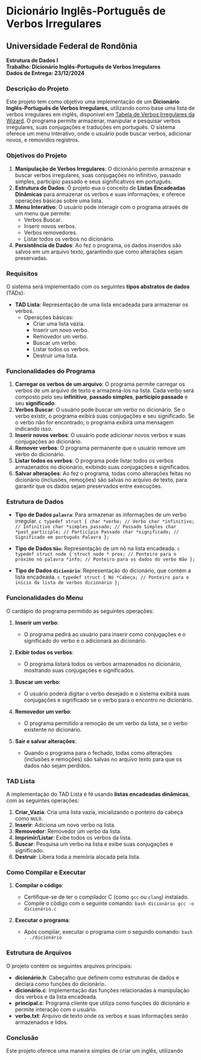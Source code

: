# Dicionário Inglês-Português de Verbos Irregulares

## Universidade Federal de Rondônia 
**Estrutura de Dados I**  
**Trabalho: Dicionário Inglês-Português de Verbos Irregulares**  
**Dados de Entrega: 23/12/2024**

### Descrição do Projeto

Este projeto tem como objetivo uma implementação de um **Dicionário Inglês-Português de Verbos Irregulares**, utilizando como base uma lista de verbos irregulares em inglês, disponível em [Tabela de Verbos Irregulares da Wizard](https://www.wizard.com.br/idiomas/tabela-de-verbos-irregulares-em-ing). O programa permite armazenar, manipular e pesquisar verbos irregulares, suas conjugações e traduções em português. O sistema oferece um menu interativo, onde o usuário pode buscar verbos, adicionar novos, e removidos registros.

### Objetivos do Projeto

1. **Manipulação de Verbos Irregulares**: O dicionário permite armazenar e buscar verbos irregulares, suas conjugações no infinitivo, passado simples, particípio passado e seus significativos em português.
2. **Estrutura de Dados**: Ó projeto eua o conceito de **Listas Encadeadas Dinâmicas** para armazenar os verbos e suas informações, e oferece operações básicas sobre uma lista.
3. **Menu Interativo**: O usuário pode interagir com o programa através de um menu que permite:
   - Verbos Buscar.
   - Inserir novos verbos.
   - Verbos removedores.
   - Listar todos os verbos no dicionário.
4. **Persistência de Dados**: Ao fez o programa, os dados inseridos são salvos em um arquivo texto, garantindo que como alterações sejam preservadas.

### Requisitos

O sistema será implementado com os seguintes **tipos abstratos de dados** (TADs):
- **TAD Lista**: Representação de uma lista encadeada para armazenar os verbos.
  - Operações básicas:
    - Criar uma lista vazia.
    - Inserir um novo verbo.
    - Removedor um verbo.
    - Buscar um verbo.
    - Listar todos os verbos.
    - Destruir uma lista.

### Funcionalidades do Programa

1. **Carregar os verbos de um arquivo**: O programa permite carregar os verbos de um arquivo de texto e armazená-los na lista. Cada verbo será composto pelo seu **infinitivo**, **passado simples**, **particípio passado** e seu **significado**.
2. **Verbos Buscar**: O usuário pode buscar um verbo no dicionário. Se o verbo existir, o programa exibirá suas conjugações e seu significado. Se o verbo não for encontrado, o programa exibirá uma mensagem indicando isso.
3. **Inserir novos verbos**: O usuário pode adicionar novos verbos e suas conjugações ao dicionário.
4. **Remover verbos**: O programa permanente que o usuário remove um verbo do dicionário.
5. **Listar todos os verbos**: O programa pode listar todos os verbos armazenados no dicionário, exibindo suas conjugações e significados.
6. **Salvar alterações**: Ao fez o programa, todas como alterações feitas no dicionário (inclusões, remoções) são salvas no arquivo de texto, para garantir que os dados sejam preservados entre execuções.

### Estrutura de Dados

- **Tipo de Dados `palavra`**: Para armazenar as informações de um verbo irregular.
  `c
 typedef struct {
 char *verbo; // Verbo
 char *infinitivo; // Infinitivo
 char *simples_passado; // Passado Simples
 char *past_participle; // Particípio Passado
 char *significado; // Significado em português
 Palavra };
  `

- **Tipo de Dados `Não`**: Representação de um nó na lista encadeada.
  `c
 typedef struct node {
 struct node * prox; // Ponteiro para o próximo nó
 palavra *info; // Ponteiro para os dados do verbo
 Não };
  `

- **Tipo de Dados `dicionário`**: Representação do dicionário, que contém a lista encadeada.
  `c
 typedef struct {
 Nó *Cabeça; // Ponteiro para o início da lista de verbos
 dicionário };
  `

### Funcionalidades do Menu

O cardápio do programa permitido as seguintes operações:

1. **Inserir um verbo**:
   - O programa pedirá ao usuário para inserir como conjugações e o significado do verbo e o adicionará ao dicionário.
   
2. **Exibir todos os verbos**:
   - O programa listará todos os verbos armazenados no dicionário, mostrando suas conjugações e significados.
   
3. **Buscar um verbo**:
   - O usuário poderá digitar o verbo desejado e o sistema exibirá suas conjugações e significado se o verbo para o encontro no dicionário.
   
4. **Removedor um verbo**:
   - O programa permitido a remoção de um verbo da lista, se o verbo existente no dicionário.

5. **Sair e salvar alterações**:
   - Quando o programa para o fechado, todas como alterações (inclusões e remoções) são salvas no arquivo texto para que os dados não sejam perdidos.

### TAD Lista

A implementação do TAD Lista é fé usando **listas encadeadas dinâmicas**, com as seguintes operações:

1. **Criar_Vazia**: Cria uma lista vazia, inicializando o ponteiro da cabeça como `NULO`.
2. **Inserir**: Adiciona um novo verbo na lista.
3. **Removedor**: Removedor um verbo da lista.
4. **Imprimir/Listar**: Exibe todos os verbos da lista.
5. **Buscar**: Pesquisa um verbo na lista e exibe suas conjugações e significado.
6. **Destruir**: Libera toda a memória alocada pela lista.

### Como Compilar e Executar

1. **Compilar o código**:
   - Certifique-se de ter o compilador C (como `gcc` ou `clang`) instalado.
   - Compile o côdigo com o seguinte comando:
     `bash
 dicionário gcc -o dicionário.c
     `
   
2. **Executar o programa**:
   - Após compilar, executar o programa com o segundo comando:
     `bash
 . ./dicionário
     `

### Estrutura de Arquivos

O projeto contém os seguintes arquivos principais:

- **dicionário.h**: Cabeçalho que definem como estruturas de dados e declara como funções do dicionário.
- **dicionário.c**: Implementação das funções relacionadas à manipulação dos verbos e da lista encadeada.
- **principal.c**: Programa cliente que utiliza como funções do dicionário e permite interação com o usuário.
- **verbo.txt**: Arquivo de texto onde os verbos e suas informações serão armazenados e lidos.

### Conclusão

Este projeto oferece uma maneira simples de criar um inglês, utilizando 
